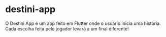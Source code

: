 # destini-app
O Destini App é um app feito em Flutter onde o usuário inicia uma história. Cada escolha feita pelo jogador levará a um final diferente!
